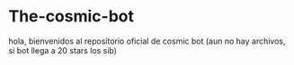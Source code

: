 # The-cosmic-bot
hola, bienvenidos al repositorio oficial de cosmic bot (aun no hay archivos, si bot llega a 20 stars los sib)
